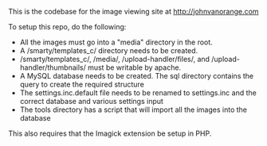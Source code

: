 This is the codebase for the image viewing site at http://johnvanorange.com

To setup this repo, do the following:
 * All the images must go into a "media" directory in the root.
 * A /smarty/templates_c/ directory needs to be created.
 * /smarty/templates_c/, /media/, /upload-handler/files/, and /upload-handler/thumbnails/ must be writable by apache.
 * A MySQL database needs to be created.  The sql directory contains the query to create the required structure
 * The settings.inc.default file needs to be renamed to settings.inc and the correct database and various settings input
 * The tools directory has a script that will import all the images into the database

This also requires that the Imagick extension be setup in PHP.